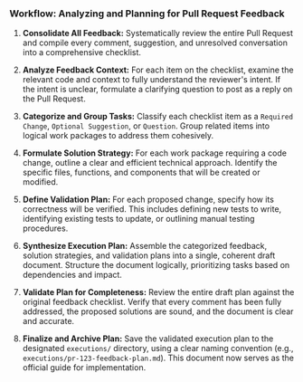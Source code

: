### Workflow: Analyzing and Planning for Pull Request Feedback

1.  **Consolidate All Feedback:** Systematically review the entire Pull Request and compile every comment, suggestion, and unresolved conversation into a comprehensive checklist.

2.  **Analyze Feedback Context:** For each item on the checklist, examine the relevant code and context to fully understand the reviewer's intent. If the intent is unclear, formulate a clarifying question to post as a reply on the Pull Request.

3.  **Categorize and Group Tasks:** Classify each checklist item as a `Required Change`, `Optional Suggestion`, or `Question`. Group related items into logical work packages to address them cohesively.

4.  **Formulate Solution Strategy:** For each work package requiring a code change, outline a clear and efficient technical approach. Identify the specific files, functions, and components that will be created or modified.

5.  **Define Validation Plan:** For each proposed change, specify how its correctness will be verified. This includes defining new tests to write, identifying existing tests to update, or outlining manual testing procedures.

6.  **Synthesize Execution Plan:** Assemble the categorized feedback, solution strategies, and validation plans into a single, coherent draft document. Structure the document logically, prioritizing tasks based on dependencies and impact.

7.  **Validate Plan for Completeness:** Review the entire draft plan against the original feedback checklist. Verify that every comment has been fully addressed, the proposed solutions are sound, and the document is clear and accurate.

8.  **Finalize and Archive Plan:** Save the validated execution plan to the designated `executions/` directory, using a clear naming convention (e.g., `executions/pr-123-feedback-plan.md`). This document now serves as the official guide for implementation.